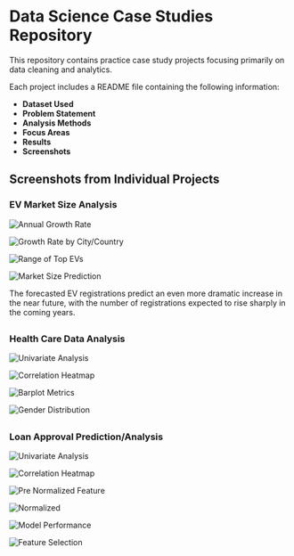 # Data Science Case Studies Repository

This repository contains practice case study projects focusing primarily on data cleaning and analytics.

Each project includes a README file containing the following information:

- **Dataset Used**
- **Problem Statement**
- **Analysis Methods**
- **Focus Areas**
- **Results**
- **Screenshots**

## Screenshots from Individual Projects

### EV Market Size Analysis

![Annual Growth Rate](outputs/CaseStudy(EV)/growth_rate.png)

![Growth Rate by City/Country](outputs/CaseStudy(EV)/city_country_destribution.png)

![Range of Top EVs](outputs/CaseStudy(EV)/model_range_destribution.png)

![Market Size Prediction](outputs/CaseStudy(EV)/growth_trend_prediction.png)

The forecasted EV registrations predict an even more dramatic increase in the near future, with the number of registrations expected to rise sharply in the coming years.
##
### Health Care Data Analysis

![Univariate Analysis](outputs/HealthCare/Univariant_analysis.png)

![Correlation Heatmap](outputs/HealthCare/corelation_heatmap.png)

![Barplot Metrics](outputs/HealthCare/barplot_metrices.png)

![Gender Distribution](outputs/HealthCare/Gender_destribution.png)

##
### Loan Approval Prediction/Analysis

![Univariate Analysis](outputs/LoanApproval/multi_variant_analysis.png)

![Correlation Heatmap](outputs/LoanApproval/loan_amount_destribution.png)

![Pre Normalized Feature](outputs/LoanApproval/pre_normalized.png)

![Normalized](outputs/LoanApproval/normalized.png)

![Model Performance](outputs/LoanApproval/model_performance.png)

![Feature Selection](outputs/LoanApproval/feature_selection.png)

